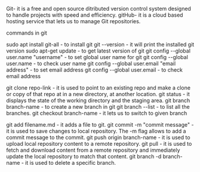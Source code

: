 Git- it is a free and open source ditributed version control system designed to handle projects with speed and efficiency.
gitHub- it is a cloud based hosting service that lets us to manage Git repositories.

commands in git

sudo apt install git-all - to install git
git --version - it will print the installed git version
sudo apt-get update - to get latest version of git
git config --global user.name "username" - to set global user name  for git 
git config --global user.name - to check user name
git config --global user.email "email address" - to set email address
git config --global user.email - to check email address

git clone repo-link - it is used to point to an existing repo and make a clone or copy of that repo at in a new directory, at another location.
git status - it displays the state of the working directory and the staging area.
git branch branch-name - to create a new branch in git
git branch --list - to list all the branches.
git checkout branch-name - it lets us to switch to given branch

git add filename.md -  it adds a file to git.
git commit -m "commit message" - it is used to save changes to local repository. The -m flag  allows to add a commit message to the commit.
git push origin branch-name - it is used to upload local repository content to a remote repository.
git pull - it is used to fetch and download content from a remote repository and immediately update the local repository to match that content. 
git branch -d branch-name - it is used to delete a specific branch.
